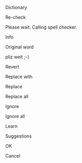 Dictionary

Re-check

<span id="status">Please wait. Calling spell checker.</span>

Info

Original word

pliz weit ;-)

Revert

Replace with

  

Replace

Replace all

  

Ignore

Ignore all

Learn

Suggestions

OK

Cancel
